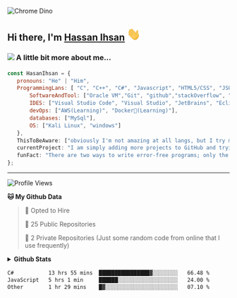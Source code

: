  <!--
**HasanIhsan/HasanIhsan** is a ✨ _special_ ✨ repository because its `README.md` (this file) appears on your GitHub profile.
-->

![Chrome Dino](https://mir-s3-cdn-cf.behance.net/project_modules/max_1200/4ff07986208593.5d9a654e92f36.gif)


<h2 align="left">Hi there, I'm <a href="https://www.linkedin.com/in/hassan-ihsan-045b11231/" target="_blank" rel="noopener noreferrer">Hassan Ihsan</a> <img src="https://raw.githubusercontent.com/ABSphreak/ABSphreak/master/gifs/Hi.gif" height="30" />
 
 
 ### <img src="https://media.giphy.com/media/VgCDAzcKvsR6OM0uWg/giphy.gif" width="50"> A little bit more about me...  
 
 ```javascript
const HasanIhsan = {
    pronouns: "He" | "Him",
    ProgrammingLans: [ "C", "C++", "C#", "Javascript", "HTML5/CSS", "JSON", "Java"],
        SoftwareAndTool: ["Oracle VM","Git", "github","stackOverflow", "geeksforgeeks"],
        IDES: ["Visual Studio Code", "Visual Studio", "JetBrains", "Eclipse Ide", "Notepad++"],
        devOps: ["AWS(Learning)", "Docker🐳(Learning)"],
        databases: ["MySql"],
        OS: ["Kali Linux", "windows"]
    },
    ThisToBeAware: ["obviously I'm not amazing at all langs, but I try my best not to go rusty"],
    currentProject: "I am simply adding more projects to GitHub and trying to learn docker",
    funFact: "There are two ways to write error-free programs; only the third one works"
};
```
 
 ---
 
![Profile Views](https://komarev.com/ghpvc/?username=HasanIhsan&style=flat-square)

<!-- ![Lines of code](https://img.shields.io/badge/From%20Hello%20World%20I%27ve%20Written-2.9%20million%20lines%20of%20code-blue) -->
 
 **🐱 My Github Data** 
 
> 💼 Opted to Hire
 > 
> 📜 25 Public Repositories
 > 
> 🔑 2 Private Repositories (Just some random code from online that I use frequently)

 <p>
    <details>
     <summary><strong>Github Stats</strong></summary>
     
![Hassan GitHub stats](https://github-readme-stats.vercel.app/api?username=HasanIhsan&hide=contribs,prs&show_icons=true&theme=transparent)
[![Top Langs](https://github-readme-stats.vercel.app/api/top-langs/?username=HasanIhsan&layout=compact&theme=transparent)](https://github.com/HasanIhsan/github-readme-stats)
      </details>
</p>


<!--START_SECTION:waka-->

```text
C#           13 hrs 55 mins  ████████████████▓░░░░░░░░   66.48 %
JavaScript   5 hrs 1 min     ██████░░░░░░░░░░░░░░░░░░░   24.00 %
Other        1 hr 29 mins    █▓░░░░░░░░░░░░░░░░░░░░░░░   07.10 %
```

<!--END_SECTION:waka-->
 
 
